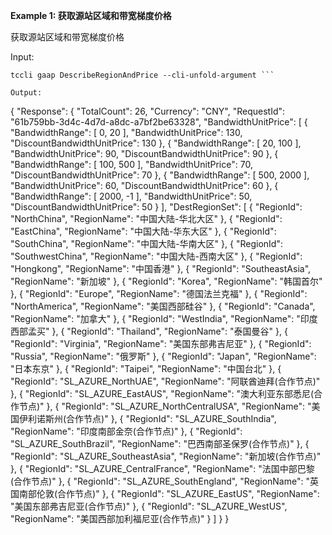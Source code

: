 **Example 1: 获取源站区域和带宽梯度价格**

获取源站区域和带宽梯度价格

Input: 

```
tccli gaap DescribeRegionAndPrice --cli-unfold-argument ```

Output: 
```
{
    "Response": {
        "TotalCount": 26,
        "Currency": "CNY",
        "RequestId": "61b759bb-3d4c-4d7d-a8dc-a7bf2be63328",
        "BandwidthUnitPrice": [
            {
                "BandwidthRange": [
                    0,
                    20
                ],
                "BandwidthUnitPrice": 130,
                "DiscountBandwidthUnitPrice": 130
            },
            {
                "BandwidthRange": [
                    20,
                    100
                ],
                "BandwidthUnitPrice": 90,
                "DiscountBandwidthUnitPrice": 90
            },
            {
                "BandwidthRange": [
                    100,
                    500
                ],
                "BandwidthUnitPrice": 70,
                "DiscountBandwidthUnitPrice": 70
            },
            {
                "BandwidthRange": [
                    500,
                    2000
                ],
                "BandwidthUnitPrice": 60,
                "DiscountBandwidthUnitPrice": 60
            },
            {
                "BandwidthRange": [
                    2000,
                    -1
                ],
                "BandwidthUnitPrice": 50,
                "DiscountBandwidthUnitPrice": 50
            }
        ],
        "DestRegionSet": [
            {
                "RegionId": "NorthChina",
                "RegionName": "中国大陆-华北大区"
            },
            {
                "RegionId": "EastChina",
                "RegionName": "中国大陆-华东大区"
            },
            {
                "RegionId": "SouthChina",
                "RegionName": "中国大陆-华南大区"
            },
            {
                "RegionId": "SouthwestChina",
                "RegionName": "中国大陆-西南大区"
            },
            {
                "RegionId": "Hongkong",
                "RegionName": "中国香港"
            },
            {
                "RegionId": "SoutheastAsia",
                "RegionName": "新加坡"
            },
            {
                "RegionId": "Korea",
                "RegionName": "韩国首尔"
            },
            {
                "RegionId": "Europe",
                "RegionName": "德国法兰克福"
            },
            {
                "RegionId": "NorthAmerica",
                "RegionName": "美国西部硅谷"
            },
            {
                "RegionId": "Canada",
                "RegionName": "加拿大"
            },
            {
                "RegionId": "WestIndia",
                "RegionName": "印度西部孟买"
            },
            {
                "RegionId": "Thailand",
                "RegionName": "泰国曼谷"
            },
            {
                "RegionId": "Virginia",
                "RegionName": "美国东部弗吉尼亚"
            },
            {
                "RegionId": "Russia",
                "RegionName": "俄罗斯"
            },
            {
                "RegionId": "Japan",
                "RegionName": "日本东京"
            },
            {
                "RegionId": "Taipei",
                "RegionName": "中国台北"
            },
            {
                "RegionId": "SL_AZURE_NorthUAE",
                "RegionName": "阿联酋迪拜(合作节点)"
            },
            {
                "RegionId": "SL_AZURE_EastAUS",
                "RegionName": "澳大利亚东部悉尼(合作节点)"
            },
            {
                "RegionId": "SL_AZURE_NorthCentralUSA",
                "RegionName": "美国伊利诺斯州(合作节点)"
            },
            {
                "RegionId": "SL_AZURE_SouthIndia",
                "RegionName": "印度南部金奈(合作节点)"
            },
            {
                "RegionId": "SL_AZURE_SouthBrazil",
                "RegionName": "巴西南部圣保罗(合作节点)"
            },
            {
                "RegionId": "SL_AZURE_SoutheastAsia",
                "RegionName": "新加坡(合作节点)"
            },
            {
                "RegionId": "SL_AZURE_CentralFrance",
                "RegionName": "法国中部巴黎(合作节点)"
            },
            {
                "RegionId": "SL_AZURE_SouthEngland",
                "RegionName": "英国南部伦敦(合作节点)"
            },
            {
                "RegionId": "SL_AZURE_EastUS",
                "RegionName": "美国东部弗吉尼亚(合作节点)"
            },
            {
                "RegionId": "SL_AZURE_WestUS",
                "RegionName": "美国西部加利福尼亚(合作节点)"
            }
        ]
    }
}
```

